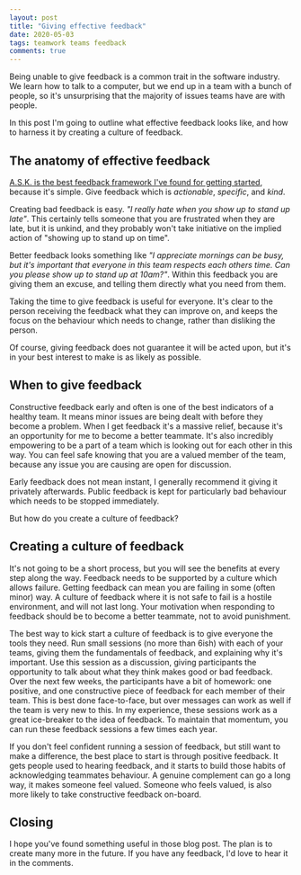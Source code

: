 ```yaml
---
layout: post
title: "Giving effective feedback"
date: 2020-05-03
tags: teamwork teams feedback
comments: true
---
```


Being unable to give feedback is a common trait in the software industry.
We learn how to talk to a computer, but we end up in a team with a bunch of people, so it's unsurprising that the majority of issues teams have are with people.

In this post I'm going to outline what effective feedback looks like, and how to harness it by creating a culture of feedback.

## The anatomy of effective feedback

[A.S.K. is the best feedback framework I've found for getting started](https://medium.com/unsupervised-learning/giving-actionable-specific-and-kind-feedback-6fc83eb04a65), because it's simple.
Give feedback which is *actionable*, *specific*, and *kind*.

Creating bad feedback is easy.
_"I really hate when you show up to stand up late"_.
This certainly tells someone that you are frustrated when they are late, but it is unkind, and they probably won't take initiative on the implied action of "showing up to stand up on time".

Better feedback looks something like _"I appreciate mornings can be busy, but it's important that everyone in this team respects each others time. Can you please show up to stand up at 10am?"_.
Within this feedback you are giving them an excuse, and telling them directly what you need from them.

Taking the time to give feedback is useful for everyone.
It's clear to the person receiving the feedback what they can improve on, and keeps the focus on the behaviour which needs to change, rather than disliking the person.

Of course, giving feedback does not guarantee it will be acted upon, but it's in your best interest to make is as likely as possible.

## When to give feedback

Constructive feedback early and often is one of the best indicators of a healthy team.
It means minor issues are being dealt with before they become a problem.
When I get feedback it's a massive relief, because it's an opportunity for me to become a better teammate.
It's also incredibly empowering to be a part of a team which is looking out for each other in this way.
You can feel safe knowing that you are a valued member of the team, because any issue you are causing are open for discussion.

Early feedback does not mean instant, I generally recommend it giving it privately afterwards.
Public feedback is kept for particularly bad behaviour which needs to be stopped immediately.

But how do you create a culture of feedback?

## Creating a culture of feedback

It's not going to be a short process, but you will see the benefits at every step along the way.
Feedback needs to be supported by a culture which allows failure.
Getting feedback can mean you are failing in some (often minor) way.
A culture of feedback where it is not safe to fail is a hostile environment, and will not last long.
Your motivation when responding to feedback should be to become a better teammate, not to avoid punishment.

The best way to kick start a culture of feedback is to give everyone the tools they need.
Run small sessions (no more than 6ish) with each of your teams, giving them the fundamentals of feedback, and explaining why it's important.
Use this session as a discussion, giving participants the opportunity to talk about what they think makes good or bad feedback.
Over the next few weeks, the participants have a bit of homework: one positive, and one constructive piece of feedback for each member of their team.
This is best done face-to-face, but over messages can work as well if the team is very new to this.
In my experience, these sessions work as a great ice-breaker to the idea of feedback.
To maintain that momentum, you can run these feedback sessions a few times each year.

If you don't feel confident running a session of feedback, but still want to make a difference, the best place to start is through positive feedback.
It gets people used to hearing feedback, and it starts to build those habits of acknowledging teammates behaviour.
A genuine complement can go a long way, it makes someone feel valued.
Someone who feels valued, is also more likely to take constructive feedback on-board.

## Closing

I hope you've found something useful in those blog post.
The plan is to create many more in the future.
If you have any feedback, I'd love to hear it in the comments.